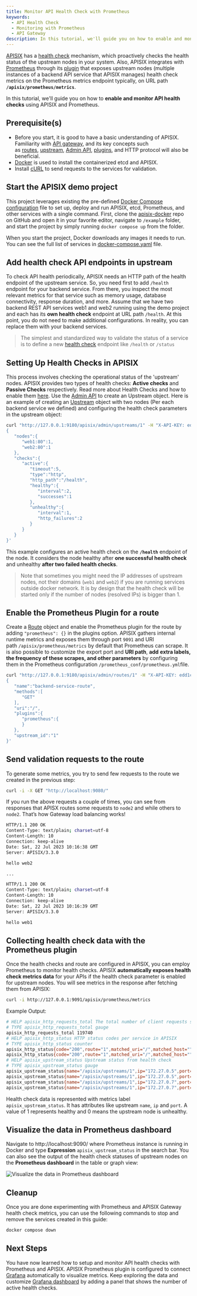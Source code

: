 ```yaml
---
title: Monitor API Health Check with Prometheus
keywords:
  - API Health Check
  - Monitoring with Prometheus
  - API Gateway
description: In this tutorial, we'll guide you on how to enable and monitor API health checks using APISIX and Prometheus.
---
```


<!--
#
# Licensed to the Apache Software Foundation (ASF) under one or more
# contributor license agreements.  See the NOTICE file distributed with
# this work for additional information regarding copyright ownership.
# The ASF licenses this file to You under the Apache License, Version 2.0
# (the "License"); you may not use this file except in compliance with
# the License.  You may obtain a copy of the License at
#
#     http://www.apache.org/licenses/LICENSE-2.0
#
# Unless required by applicable law or agreed to in writing, software
# distributed under the License is distributed on an "AS IS" BASIS,
# WITHOUT WARRANTIES OR CONDITIONS OF ANY KIND, either express or implied.
# See the License for the specific language governing permissions and
# limitations under the License.
#
-->

[APISIX](https://apisix.apache.org/) has a [health check](https://apisix.apache.org/docs/apisix/tutorials/health-check/) mechanism, which proactively checks the health status of the upstream nodes in your system. Also, APISIX integrates with [Prometheus](https://prometheus.io/) through its [plugin](https://apisix.apache.org/docs/apisix/plugins/prometheus/) that exposes upstream nodes (multiple instances of a backend API service that APISIX manages) health check metrics on the Prometheus metrics endpoint typically, on URL path **`/apisix/prometheus/metrics`**.

In this tutorial, we'll guide you on how to **enable and monitor API health checks** using APISIX and Prometheus.

## Prerequisite(s)

- Before you start, it is good to have a basic understanding of APISIX. Familiarity with [API gateway](https://apisix.apache.org/docs/apisix/terminology/api-gateway/), and its key concepts such as [routes](https://docs.api7.ai/apisix/key-concepts/routes), [upstream](https://docs.api7.ai/apisix/key-concepts/upstreams), [Admin API](https://apisix.apache.org/docs/apisix/admin-api/), [plugins](https://docs.api7.ai/apisix/key-concepts/plugins), and HTTP protocol will also be beneficial.
- [Docker](https://docs.docker.com/get-docker/) is used to install the containerized etcd and APISIX.
- Install [cURL](https://curl.se/) to send requests to the services for validation.

## Start the APISIX demo project

This project leverages existing the pre-defined [Docker Compose configuration](https://github.com/apache/apisix-docker/blob/master/example/docker-compose.yml) file to set up, deploy and run APISIX, etcd, Prometheus, and other services with a single command. First, clone the [apisix-docker](https://github.com/apache/apisix-docker) repo on GitHub and open it in your favorite editor, navigate to `/example` folder, and start the project by simply running `docker compose up` from the folder.

When you start the project, Docker downloads any images it needs to run. You can see the full list of services in [docker-compose.yaml](https://github.com/apache/apisix-docker/blob/master/example/docker-compose.yml) file.

## Add health check API endpoints in upstream

To check API health periodically, APISIX needs an HTTP path of the health endpoint of the upstream service. So, you need first to add `/health` endpoint for your backend service.  From there, you inspect the most relevant metrics for that service such as memory usage, database connectivity, response duration, and more.  Assume that we have two backend REST API services web1 and web2 running using the demo project and each has its **own health check** endpoint at URL path `/health`. At this point, you do not need to make additional configurations. In reality, you can replace them with your backend services.

> The simplest and standardized way to validate the status of a service is to define a new [health check](https://docs.microsoft.com/en-us/dotnet/architecture/microservices/implement-resilient-applications/monitor-app-health) endpoint like `/health` or `/status`

## Setting Up Health Checks in APISIX

This process involves checking the operational status of the 'upstream' nodes. APISIX provides two types of health checks: **Active checks** and **Passive Checks** respectively. Read more about Health Checks and how to enable them [here](https://apisix.apache.org/docs/apisix/tutorials/health-check/). Use the [Admin API](https://apisix.apache.org/docs/apisix/admin-api/) to create an Upstream object. Here is an example of creating an [Upstream](https://apisix.apache.org/docs/apisix/terminology/upstream/) object with two nodes (Per each backend service we defined) and configuring the health check parameters in the upstream object:

```bash
curl "http://127.0.0.1:9180/apisix/admin/upstreams/1" -H "X-API-KEY: edd1c9f034335f136f87ad84b625c8f1" -X PUT -d '
{
   "nodes":{
      "web1:80":1,
      "web2:80":1
   },
   "checks":{
      "active":{
         "timeout":5,
         "type":"http",
         "http_path":"/health",
         "healthy":{
            "interval":2,
            "successes":1
         },
         "unhealthy":{
            "interval":1,
            "http_failures":2
         }
      }
   }
}'
```

This example configures an active health check on the **`/health`** endpoint of the node. It considers the node healthy after **one successful health check** and unhealthy **after two failed health checks**.

> Note that sometimes you might need the IP addresses of upstream nodes, not their domains (`web1` and `web2`) if you are running services outside docker network. It is by design that the health check will be started only if the number of nodes (resolved IPs) is bigger than 1.

## Enable the Prometheus Plugin for a route

Create a [Route](https://apisix.apache.org/docs/apisix/terminology/route/) object and enable the Prometheus plugin for the route by adding `"prometheus": {}` in the plugins option. APISIX gathers internal runtime metrics and exposes them through port `9091` and URI path `/apisix/prometheus/metrics` by default that Prometheus can scrape. It is also possible to customize the export port and **URI path**, **add** **extra labels, the frequency of these scrapes, and other parameters** by configuring them in the Prometheus configuration `/prometheus_conf/prometheus.yml`file.

```bash
curl "http://127.0.0.1:9180/apisix/admin/routes/1" -H "X-API-KEY: edd1c9f034335f136f87ad84b625c8f1" -X PUT -d '
{
   "name":"backend-service-route",
   "methods":[
      "GET"
   ],
   "uri":"/",
   "plugins":{
      "prometheus":{
      }
   },
   "upstream_id":"1"
}'
```

## Send validation requests to the route

To generate some metrics, you try to send few requests to the route we created in the previous step:

```bash
curl -i -X GET "http://localhost:9080/"
```

If you run the above requests a couple of times, you can see from responses that APISX routes some requests to `node2` and while others to `node2`. That’s how Gateway load balancing works!

```bash
HTTP/1.1 200 OK
Content-Type: text/plain; charset=utf-8
Content-Length: 10
Connection: keep-alive
Date: Sat, 22 Jul 2023 10:16:38 GMT
Server: APISIX/3.3.0

hello web2

...

HTTP/1.1 200 OK
Content-Type: text/plain; charset=utf-8
Content-Length: 10
Connection: keep-alive
Date: Sat, 22 Jul 2023 10:16:39 GMT
Server: APISIX/3.3.0

hello web1
```

## Collecting health check data with the Prometheus plugin

Once the health checks and route are configured in APISIX, you can employ Prometheus to monitor health checks. APISIX **automatically exposes health check metrics data** for your APIs if the health check parameter is enabled for upstream nodes. You will see metrics in the response after fetching them from APISIX:

```bash
curl -i http://127.0.0.1:9091/apisix/prometheus/metrics
```

Example Output:

```bash
# HELP apisix_http_requests_total The total number of client requests since APISIX started
# TYPE apisix_http_requests_total gauge
apisix_http_requests_total 119740
# HELP apisix_http_status HTTP status codes per service in APISIX
# TYPE apisix_http_status counter
apisix_http_status{code="200",route="1",matched_uri="/",matched_host="",service="",consumer="",node="172.27.0.5"} 29
apisix_http_status{code="200",route="1",matched_uri="/",matched_host="",service="",consumer="",node="172.27.0.7"} 12
# HELP apisix_upstream_status Upstream status from health check
# TYPE apisix_upstream_status gauge
apisix_upstream_status{name="/apisix/upstreams/1",ip="172.27.0.5",port="443"} 0
apisix_upstream_status{name="/apisix/upstreams/1",ip="172.27.0.5",port="80"} 1
apisix_upstream_status{name="/apisix/upstreams/1",ip="172.27.0.7",port="443"} 0
apisix_upstream_status{name="/apisix/upstreams/1",ip="172.27.0.7",port="80"} 1
```

Health check data is represented with metrics label `apisix_upstream_status`. It has attributes like upstream `name`, `ip` and `port`. A value of 1 represents healthy and 0 means the upstream node is unhealthy.

## Visualize the data in Prometheus dashboard

Navigate to http://localhost:9090/ where Prometheus instance is running in Docker and type **Expression** `apisix_upstream_status` in the search bar. You can also see the output of the health check statuses of upstream nodes on the **Prometheus dashboard** in the table or graph view:

![Visualize the data in Prometheus dashboard](https://static.apiseven.com/uploads/2023/07/20/OGBtqbDq_output.png)

## Cleanup

Once you are done experimenting with Prometheus and APISIX Gateway health check metrics, you can use the following commands to stop and remove the services created in this guide:

```bash
docker compose down
```

## Next Steps

You have now learned how to setup and monitor API health checks with Prometheus and APISIX.  APISIX Prometheus plugin is configured to connect [Grafana](https://grafana.com/) automatically to visualize metrics. Keep exploring the data and customize [Grafana dashboard](https://grafana.com/grafana/dashboards/11719-apache-apisix/) by adding a panel that shows the number of active health checks.
